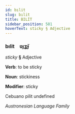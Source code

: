 ```yaml
---
id: bılit
slug: bılit
title: BILİT
sidebar_position: 581
hoverText: sticky § Adjective
---
```


### bılit&emsp;<span kind="abugida">ʋȷʓ̆ɟ</span>

*sticky* **§** Adjective

**Verb**: to be sticky

**Noun**: stickiness

**Modifier**: sticky

Cebuano pilit undefined

*Austronesian Language Family*